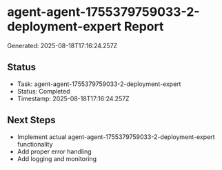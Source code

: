 # agent-agent-1755379759033-2-deployment-expert Report

Generated: 2025-08-18T17:16:24.257Z

## Status
- Task: agent-agent-1755379759033-2-deployment-expert
- Status: Completed
- Timestamp: 2025-08-18T17:16:24.257Z

## Next Steps
- Implement actual agent-agent-1755379759033-2-deployment-expert functionality
- Add proper error handling
- Add logging and monitoring
